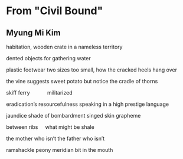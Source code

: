 # From "Civil Bound"
## Myung Mi Kim


habitation, wooden crate in a nameless territory





dented objects for gathering water

plastic footwear two sizes too small, how the cracked heels hang over










the vine suggests sweet potato but notice the cradle of thorns












skiff ferry            militarized






eradication’s resourcefulness speaking in a high prestige language







jaundice shade of bombardment
singed skin grapheme







between ribs     what might be shale







the mother who isn’t
the father who isn’t







ramshackle peony
meridian bit in the mouth